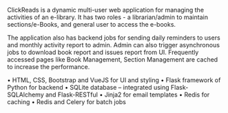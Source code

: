 ClickReads is a dynamic multi-user web application for managing the activities of an e-library. It has two roles - a librarian/admin to maintain sections/e-Books, and general user to access the e-books.


The application also has backend jobs for sending daily reminders to users and monthly activity report to admin. Admin can also trigger asynchronous jobs to download book report and issues report from UI. Frequently accessed pages like Book Management, Section Management are cached to increase the performance.


•	HTML, CSS, Bootstrap and VueJS for UI and styling
•	Flask framework of Python for backend
•	SQLite database – integrated using Flask-SQLAlchemy and Flask-RESTful
•	Jinja2 for email templates
•	Redis for caching
•	Redis and Celery for batch jobs
